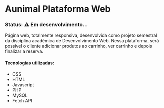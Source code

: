 # Aunimal Plataforma Web

### Status: ⚠️ Em desenvolvimento...
Página web, totalmente responsiva, desenvolvida como projeto semestral da disciplina acadêmica de Desenvolvimento Web. Nessa plataforma, será possível o cliente adicionar produtos ao carrinho, ver carrinho e depois finalizar a reserva.

<h4>Tecnologias utilizadas:</h4>
<ul>
  <li>CSS</li>
  <li>HTML</li>
  <li>Javascript</li>
  <li>PHP</li>
  <li>MySQL</li>
  <li>Fetch API</li>
</ul>
